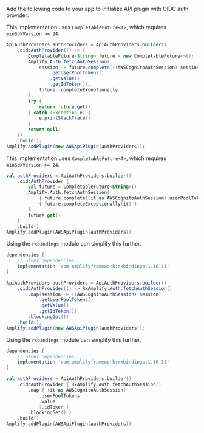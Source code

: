 Add the following code to your app to initialize API plugin with OIDC auth provider:

<amplify-block-switcher>
<amplify-block name="Java">

This implementation uses `CompletableFuture<T>`, which requires `minSdkVersion >= 24`.

```java
ApiAuthProviders authProviders = ApiAuthProviders.builder()
    .oidcAuthProvider(() -> {
        CompletableFuture<String> future = new CompletableFuture<>();
        Amplify.Auth.fetchAuthSession(
            session -> future.complete(((AWSCognitoAuthSession) session)
                .getUserPoolTokens()
                .getValue()
                .getIdToken()),
            future::completeExceptionally
        );
        try {
            return future.get();
        } catch (Exception e) {
            e.printStackTrace();
        }
        return null;
    })
    .build();
Amplify.addPlugin(new AWSApiPlugin(authProviders));
```

</amplify-block>
<amplify-block name="Kotlin">

This implementation uses `CompletableFuture<T>`, which requires `minSdkVersion >= 24`.

```kotlin
val authProviders = ApiAuthProviders.builder()
    .oidcAuthProvider {
        val future = CompletableFuture<String>()
        Amplify.Auth.fetchAuthSession(
            { future.complete((it as AWSCognitoAuthSession).userPoolTokens.value?.idToken) },
            { future.completeExceptionally(it) }
        )
        future.get()
    }
    .build()
Amplify.addPlugin(AWSApiPlugin(authProviders))
```

</amplify-block>
<amplify-block name="RxJava">

Using the `rxbindings` module can simplify this further.

```groovy
dependencies {
    // other dependencies...
    implementation 'com.amplifyframework:rxbindings:1.16.11'
}
```

```java
ApiAuthProviders authProviders = ApiAuthProviders.builder()
    .oidcAuthProvider(() -> RxAmplify.Auth.fetchAuthSession()
        .map(session -> ((AWSCognitoAuthSession) session)
            .getUserPoolTokens()
            .getValue()
            .getIdToken())
        .blockingGet())
    .build();
Amplify.addPlugin(new AWSApiPlugin(authProviders));
```

</amplify-block>
<amplify-block name="RxKotlin">

Using the `rxbindings` module can simplify this further.

```groovy
dependencies {
    // other dependencies...
    implementation 'com.amplifyframework:rxbindings:1.16.11'
}
```

```kotlin
val authProviders = ApiAuthProviders.builder()
    .oidcAuthProvider { RxAmplify.Auth.fetchAuthSession()
        .map { (it as AWSCognitoAuthSession)
            .userPoolTokens
            .value
            ?.idToken }
        .blockingGet() }
    .build()
Amplify.addPlugin(AWSApiPlugin(authProviders))
```

</amplify-block>
</amplify-block-switcher>
